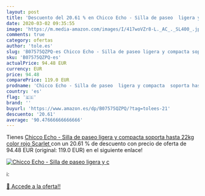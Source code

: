 ```yaml
---
layout: post
title: 'Descuento del 20.61 % en Chicco Echo - Silla de paseo  ligera y c'
date: 2020-03-02 09:35:55
image: 'https://m.media-amazon.com/images/I/417woVZr8-L._AC_._SL400_.jpg'
comments: true
category: ofertas
author: 'tole.es'
slug: 'B07575QZPQ-es Chicco Echo - Silla de paseo ligera y compacta soporta...'
sku: 'B07575QZPQ-es'
actualPrice: 94.48 EUR
currency: EUR
price: 94.48
comparePrice: 119.0 EUR
prodname: 'Chicco Echo - Silla de paseo  ligera y compacta  soporta hasta 22kg  color rojo  Scarlet '
country: 'es'
flag: '🇪🇸'
brand: ''
buyurl: 'https://www.amazon.es/dp/B07575QZPQ/?tag=tolees-21'
descuento: '20.61'
average: '90.47666666666666'
---
```


Tienes [Chicco Echo - Silla de paseo  ligera y compacta  soporta hasta 22kg  color rojo  Scarlet ](https://www.amazon.es/dp/B07575QZPQ/?tag=tolees-21) con un 20.61 % de descuento con precio de oferta de 94.48 EUR (original: 119.0 EUR) en el siguiente enlace!

[![Chicco Echo - Silla de paseo  ligera y c](https://m.media-amazon.com/images/I/417woVZr8-L._AC_._SL400_.jpg)](https://www.amazon.es/dp/B07575QZPQ/?tag=tolees-21)

ℹ️:


[🛒 Accede a la oferta!!](https://www.amazon.es/dp/B07575QZPQ/?tag=tolees-21)
